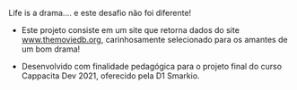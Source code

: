 Life is a drama.... e este desafio não foi diferente!

- Este projeto consiste em um site que retorna dados do site www.themoviedb.org, carinhosamente selecionado para os amantes de um bom drama!

- Desenvolvido com finalidade pedagógica para o projeto final do curso Cappacita Dev 2021, oferecido pela D1 Smarkio.



